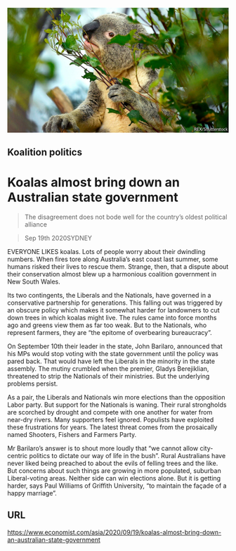 ![](./images/20200919_ASP004_0.jpg)

## Koalition politics

# Koalas almost bring down an Australian state government

> The disagreement does not bode well for the country’s oldest political alliance

> Sep 19th 2020SYDNEY

EVERYONE LIKES koalas. Lots of people worry about their dwindling numbers. When fires tore along Australia’s east coast last summer, some humans risked their lives to rescue them. Strange, then, that a dispute about their conservation almost blew up a harmonious coalition government in New South Wales.

Its two contingents, the Liberals and the Nationals, have governed in a conservative partnership for generations. This falling out was triggered by an obscure policy which makes it somewhat harder for landowners to cut down trees in which koalas might live. The rules came into force months ago and greens view them as far too weak. But to the Nationals, who represent farmers, they are “the epitome of overbearing bureaucracy”.

On September 10th their leader in the state, John Barilaro, announced that his MPs would stop voting with the state government until the policy was pared back. That would have left the Liberals in the minority in the state assembly. The mutiny crumbled when the premier, Gladys Berejiklian, threatened to strip the Nationals of their ministries. But the underlying problems persist.

As a pair, the Liberals and Nationals win more elections than the opposition Labor party. But support for the Nationals is waning. Their rural strongholds are scorched by drought and compete with one another for water from near-dry rivers. Many supporters feel ignored. Populists have exploited these frustrations for years. The latest threat comes from the prosaically named Shooters, Fishers and Farmers Party.

Mr Barilaro’s answer is to shout more loudly that “we cannot allow city-centric politics to dictate our way of life in the bush”. Rural Australians have never liked being preached to about the evils of felling trees and the like. But concerns about such things are growing in more populated, suburban Liberal-voting areas. Neither side can win elections alone. But it is getting harder, says Paul Williams of Griffith University, “to maintain the façade of a happy marriage”.

## URL

https://www.economist.com/asia/2020/09/19/koalas-almost-bring-down-an-australian-state-government
